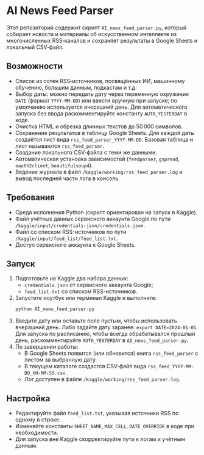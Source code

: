 # AI News Feed Parser

Этот репозиторий содержит скрипт `AI_news_feed_parser.py`, который собирает новости и материалы об искусственном интеллекте из многочисленных RSS‑каналов и сохраняет результаты в Google Sheets и локальный CSV‑файл.

## Возможности
- Список из сотен RSS‑источников, посвящённых ИИ, машинному обучению, большим данным, подкастам и т.д.
- Выбор даты: можно передать дату через переменную окружения `DATE` (формат `YYYY-MM-DD`) или ввести вручную при запуске; по умолчанию используется вчерашний день. Для автоматического запуска без ввода раскомментируйте константу `AUTO_YESTERDAY` в коде.
- Очистка HTML и обрезка длинных текстов до 50 000 символов.
- Сохранение результатов в таблицу Google Sheets. Для каждой даты создаётся лист вида `rss_feed_parser_YYYY-MM-DD`. Базовая таблица и лист называются `rss_feed_parser`.
- Создание локального CSV‑файла с теми же данными.
- Автоматическая установка зависимостей (`feedparser`, `gspread`, `oauth2client`, `beautifulsoup4`).
- Ведение журнала в файл `/kaggle/working/rss_feed_parser.log` и вывод последней части лога в консоль.

## Требования
- Среда исполнения Python (скрипт ориентирован на запуск в Kaggle).
- Файл учётных данных сервисного аккаунта Google по пути `/kaggle/input/credentials-json/credentials.json`.
- Файл со списком RSS-источников по пути `/kaggle/input/feed_list/feed_list.txt`.
- Доступ сервисного аккаунта к Google Sheets.

## Запуск
1. Подготовьте на Kaggle два набора данных:
   - `credentials.json` от сервисного аккаунта Google;
   - `feed_list.txt` со списком RSS-источников.
2. Запустите ноутбук или терминал Kaggle и выполните:
   ```bash
   python AI_news_feed_parser.py
   ```
3. Введите дату или оставьте поле пустым, чтобы использовать вчерашний день. Либо задайте дату заранее: `export DATE=2024-01-01`. Для запуска по расписанию, чтобы всегда обрабатывался прошлый день, раскомментируйте `AUTO_YESTERDAY` в `AI_news_feed_parser.py`.
4. По завершении работы:
   - В Google Sheets появится (или обновится) книга `rss_feed_parser` с листом за выбранную дату.
   - В текущем каталоге создастся CSV‑файл вида `rss_feed_YYYY-MM-DD_HH-MM-SS.csv`.
   - Лог доступен в файле `/kaggle/working/rss_feed_parser.log`.

## Настройка
- Редактируйте файл `feed_list.txt`, указывая источники RSS по одному в строке.
- Изменяйте константы `SHEET_NAME`, `MAX_CELL`, `DATE_OVERRIDE` в коде при необходимости.
- Для запуска вне Kaggle скорректируйте пути к логам и учётным данным.

